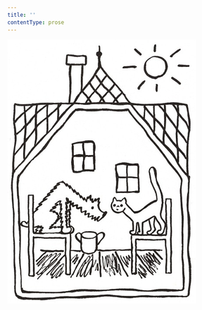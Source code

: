```yaml
---
title: ''
contentType: prose
---
```


<section>

![povidani_o_pejskovi_a_kocicce_002](./resources/povidani_o_pejskovi_a_kocicce_002.jpg)

</section>
